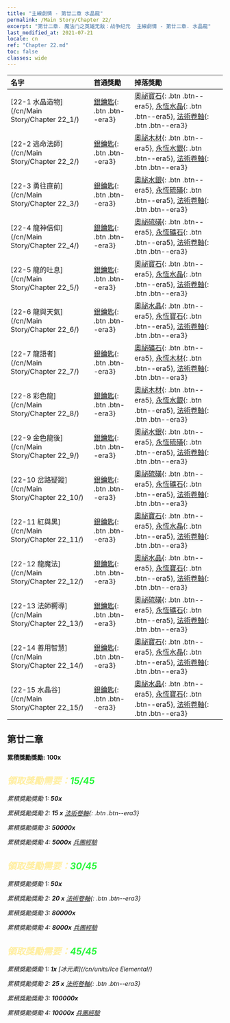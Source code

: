 ```yaml
---
title: "主線劇情 - 第廿二章 水晶龍"
permalink: /Main Story/Chapter 22/
excerpt: "第廿二章. 魔法门之英雄无敌：战争纪元  主線劇情 - 第廿二章. 水晶龍"
last_modified_at: 2021-07-21
locale: cn
ref: "Chapter 22.md"
toc: false
classes: wide
---
```


  | 名字 |  首通獎勵 | 掉落獎勵 |
  |:------------|:------------|:------------| 
  | [22-1 水晶造物](/cn/Main Story/Chapter 22_1/) | [銀鑰匙](/cn/Items/con_693/){: .btn .btn--era3} | [奧祕寶石](/cn/Items/mat_79/){: .btn .btn--era5}, [永恆水晶](/cn/Items/mat_73/){: .btn .btn--era5}, [法術卷軸](/cn/Items/con_694/){: .btn .btn--era3} |
  | [22-2 逃命法師](/cn/Main Story/Chapter 22_2/) | [銀鑰匙](/cn/Items/con_693/){: .btn .btn--era3} | [奧祕木材](/cn/Items/mat_76/){: .btn .btn--era5}, [永恆水銀](/cn/Items/mat_70/){: .btn .btn--era5}, [法術卷軸](/cn/Items/con_694/){: .btn .btn--era3} |
  | [22-3 勇往直前](/cn/Main Story/Chapter 22_3/) | [銀鑰匙](/cn/Items/con_693/){: .btn .btn--era3} | [奧祕水銀](/cn/Items/mat_77/){: .btn .btn--era5}, [永恆硫磺](/cn/Items/mat_71/){: .btn .btn--era5}, [法術卷軸](/cn/Items/con_694/){: .btn .btn--era3} |
  | [22-4 龍神信仰](/cn/Main Story/Chapter 22_4/) | [銀鑰匙](/cn/Items/con_693/){: .btn .btn--era3} | [奧祕硫磺](/cn/Items/mat_78/){: .btn .btn--era5}, [永恆礦石](/cn/Items/mat_68/){: .btn .btn--era5}, [法術卷軸](/cn/Items/con_694/){: .btn .btn--era3} |
  | [22-5 龍的吐息](/cn/Main Story/Chapter 22_5/) | [銀鑰匙](/cn/Items/con_693/){: .btn .btn--era3} | [奧祕寶石](/cn/Items/mat_79/){: .btn .btn--era5}, [永恆水晶](/cn/Items/mat_73/){: .btn .btn--era5}, [法術卷軸](/cn/Items/con_694/){: .btn .btn--era3} |
  | [22-6 龍與天氣](/cn/Main Story/Chapter 22_6/) | [銀鑰匙](/cn/Items/con_693/){: .btn .btn--era3} | [奧祕水晶](/cn/Items/mat_80/){: .btn .btn--era5}, [永恆寶石](/cn/Items/mat_72/){: .btn .btn--era5}, [法術卷軸](/cn/Items/con_694/){: .btn .btn--era3} |
  | [22-7 龍語者](/cn/Main Story/Chapter 22_7/) | [銀鑰匙](/cn/Items/con_693/){: .btn .btn--era3} | [奧祕礦石](/cn/Items/mat_75/){: .btn .btn--era5}, [永恆木材](/cn/Items/mat_69/){: .btn .btn--era5}, [法術卷軸](/cn/Items/con_694/){: .btn .btn--era3} |
  | [22-8 彩色龍](/cn/Main Story/Chapter 22_8/) | [銀鑰匙](/cn/Items/con_693/){: .btn .btn--era3} | [奧祕木材](/cn/Items/mat_76/){: .btn .btn--era5}, [永恆水銀](/cn/Items/mat_70/){: .btn .btn--era5}, [法術卷軸](/cn/Items/con_694/){: .btn .btn--era3} |
  | [22-9 金色龍後](/cn/Main Story/Chapter 22_9/) | [銀鑰匙](/cn/Items/con_693/){: .btn .btn--era3} | [奧祕水銀](/cn/Items/mat_77/){: .btn .btn--era5}, [永恆硫磺](/cn/Items/mat_71/){: .btn .btn--era5}, [法術卷軸](/cn/Items/con_694/){: .btn .btn--era3} |
  | [22-10 岔路疑蹤](/cn/Main Story/Chapter 22_10/) | [銀鑰匙](/cn/Items/con_693/){: .btn .btn--era3} | [奧祕硫磺](/cn/Items/mat_78/){: .btn .btn--era5}, [永恆礦石](/cn/Items/mat_68/){: .btn .btn--era5}, [法術卷軸](/cn/Items/con_694/){: .btn .btn--era3} |
  | [22-11 紅與黑](/cn/Main Story/Chapter 22_11/) | [銀鑰匙](/cn/Items/con_693/){: .btn .btn--era3} | [奧祕寶石](/cn/Items/mat_79/){: .btn .btn--era5}, [永恆水晶](/cn/Items/mat_73/){: .btn .btn--era5}, [法術卷軸](/cn/Items/con_694/){: .btn .btn--era3} |
  | [22-12 龍魔法](/cn/Main Story/Chapter 22_12/) | [銀鑰匙](/cn/Items/con_693/){: .btn .btn--era3} | [奧祕水晶](/cn/Items/mat_80/){: .btn .btn--era5}, [永恆寶石](/cn/Items/mat_72/){: .btn .btn--era5}, [法術卷軸](/cn/Items/con_694/){: .btn .btn--era3} |
  | [22-13 法師嚮導](/cn/Main Story/Chapter 22_13/) | [銀鑰匙](/cn/Items/con_693/){: .btn .btn--era3} | [奧祕硫磺](/cn/Items/mat_78/){: .btn .btn--era5}, [永恆礦石](/cn/Items/mat_68/){: .btn .btn--era5}, [法術卷軸](/cn/Items/con_694/){: .btn .btn--era3} |
  | [22-14 善用智慧](/cn/Main Story/Chapter 22_14/) | [銀鑰匙](/cn/Items/con_693/){: .btn .btn--era3} | [奧祕寶石](/cn/Items/mat_79/){: .btn .btn--era5}, [永恆水晶](/cn/Items/mat_73/){: .btn .btn--era5}, [法術卷軸](/cn/Items/con_694/){: .btn .btn--era3} |
  | [22-15 水晶谷](/cn/Main Story/Chapter 22_15/) | [銀鑰匙](/cn/Items/con_693/){: .btn .btn--era3} | [奧祕水晶](/cn/Items/mat_80/){: .btn .btn--era5}, [永恆寶石](/cn/Items/mat_72/){: .btn .btn--era5}, [法術卷軸](/cn/Items/con_694/){: .btn .btn--era3} |


##  第廿二章

 **累積獎勵獎勵:**  **100x** <i class="fas fa-gem"/>



## <span style="color: #ffeea0">   領取獎勵需要：</span><span style="color: #27f73a">15/45</span>

 累積獎勵獎勵 1:  **50x** <i class="fas fa-gem"/>

 累積獎勵獎勵 2: **15 x** [法術卷軸](/cn/Items/con_694/){: .btn .btn--era3}

 累積獎勵獎勵 3:  **50000x** <i class="fas fa-coins"/>

 累積獎勵獎勵 4:  **5000x** [兵團經驗](/cn/Items/con_902/)



## <span style="color: #ffeea0">   領取獎勵需要：</span><span style="color: #27f73a">30/45</span>

 累積獎勵獎勵 1:  **50x** <i class="fas fa-gem"/>

 累積獎勵獎勵 2: **20 x** [法術卷軸](/cn/Items/con_694/){: .btn .btn--era3}

 累積獎勵獎勵 3:  **80000x** <i class="fas fa-coins"/>

 累積獎勵獎勵 4:  **8000x** [兵團經驗](/cn/Items/con_902/)



## <span style="color: #ffeea0">   領取獎勵需要：</span><span style="color: #27f73a">45/45</span>

 累積獎勵獎勵 1:  **1x** [冰元素](/cn/units/Ice Elemental/)

 累積獎勵獎勵 2: **25 x** [法術卷軸](/cn/Items/con_694/){: .btn .btn--era3}

 累積獎勵獎勵 3:  **100000x** <i class="fas fa-coins"/>

 累積獎勵獎勵 4:  **10000x** [兵團經驗](/cn/Items/con_902/)

